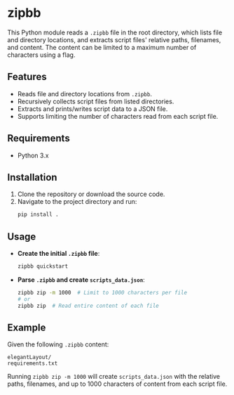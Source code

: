 # zipbb

This Python module reads a `.zipbb` file in the root directory, which lists file and directory locations, and extracts script files' relative paths, filenames, and content. The content can be limited to a maximum number of characters using a flag.

## Features

- Reads file and directory locations from `.zipbb`.
- Recursively collects script files from listed directories.
- Extracts and prints/writes script data to a JSON file.
- Supports limiting the number of characters read from each script file.

## Requirements

- Python 3.x

## Installation

1. Clone the repository or download the source code.
2. Navigate to the project directory and run:
   ```sh
   pip install .
   ```

## Usage

- **Create the initial `.zipbb` file**:
  ```sh
  zipbb quickstart
  ```

- **Parse `.zipbb` and create `scripts_data.json`**:
  ```sh
  zipbb zip -m 1000  # Limit to 1000 characters per file
  # or
  zipbb zip  # Read entire content of each file
  ```

## Example

Given the following `.zipbb` content:
```
elegantLayout/
requirements.txt
```

Running `zipbb zip -m 1000` will create `scripts_data.json` with the relative paths, filenames, and up to 1000 characters of content from each script file.
```
